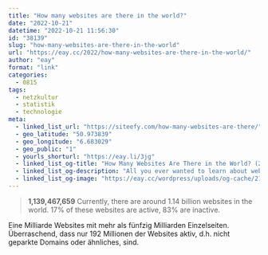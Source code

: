 ```yaml
---
title: "How many websites are there in the world?"
date: "2022-10-21"
datetime: "2022-10-21 11:56:30"
id: "38139"
slug: "how-many-websites-are-there-in-the-world"
url: "https://eay.cc/2022/how-many-websites-are-there-in-the-world/"
author: "eay"
format: "link"
categories:
  - 0815
tags:
  - netzkultur
  - statistik
  - technologie
meta:
  - linked_list_url: "https://siteefy.com/how-many-websites-are-there/"
  - geo_latitude: "50.973839"
  - geo_longitude: "6.683029"
  - geo_public: "1"
  - yourls_shorturl: "https://eay.li/3jg"
  - linked_list_og-title: "How Many Websites Are There in the World? (2025) - Siteefy"
  - linked_list_og-description: "All you ever wanted to learn about websites in one place. Number of websites worldwide (updated), stats, facts, data, charts, and much more."
  - linked_list_og-image: "https://eay.cc/wordpress/uploads/og-cache/21d6c2544f44cd191e59c7081f51acdb.webp"
---
```


> **1,139,467,659** Currently, there are around 1.14 billion websites in the world. 17% of these websites are active, 83% are inactive.

Eine Milliarde Websites mit mehr als fünfzig Milliarden Einzelseiten. Überraschend, dass nur 192 Millionen der Websites aktiv, d.h. nicht geparkte Domains oder ähnliches, sind.
